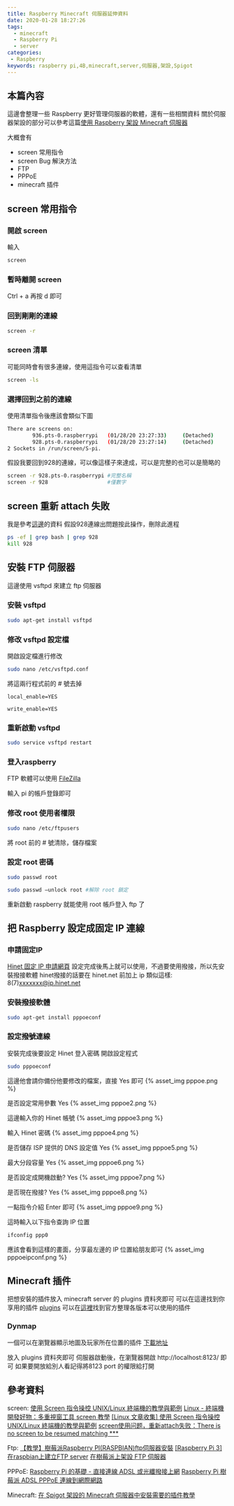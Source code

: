 ```yaml
---
title: Raspberry Minecraft 伺服器延伸資料
date: 2020-01-28 18:27:26
tags:
  - minecraft
  - Raspberry Pi
  - server
categories: 
 - Raspberry
keywords: raspberry pi,4B,minecraft,server,伺服器,架設,Spigot
---
```


## 本篇內容

這邊會整理一些 Raspberry 更好管理伺服器的軟體，還有一些相關資料
關於伺服器架設的部分可以參考這篇[使用 Raspberry 架設 Minecraft 伺服器](/raspberry-minecraft-server/)

大概會有
- screen 常用指令
- screen Bug 解決方法
- FTP
- PPPoE
- minecraft 插件
<!-- more -->
## screen 常用指令

### 開啟 screen
輸入
```bash
screen
```

### 暫時離開 screen
Ctrl + a 再按 d 即可

### 回到剛剛的連線
```bash
screen -r
```

### screen 清單
可能同時會有很多連線，使用這指令可以查看清單
```bash
screen -ls
```

### 選擇回到之前的連線
使用清單指令後應該會類似下圖
```bash
There are screens on:
        936.pts-0.raspberrypi   (01/28/20 23:27:33)     (Detached)
        928.pts-0.raspberrypi   (01/28/20 23:27:14)     (Detached)
2 Sockets in /run/screen/S-pi.
```

假設我要回到928的連線，可以像這樣子來達成，可以是完整的也可以是簡略的
```bash
screen -r 928.pts-0.raspberrypi #完整名稱
screen -r 928                   #僅數字
```

## screen 重新 attach 失敗
我是參考[這邊](https://blog.csdn.net/GW569453350game/article/details/46533319)的資料
假設928連線出問題按此操作，刪除此進程
```bash
ps -ef | grep bash | grep 928
kill 928
```

## 安裝 FTP 伺服器

這邊使用 vsftpd 來建立 ftp 伺服器

### 安裝 vsftpd
```bash
sudo apt-get install vsftpd
```

### 修改 vsftpd 設定檔
開啟設定檔進行修改
```bash
sudo nano /etc/vsftpd.conf
```

將這兩行程式前的 # 號去掉
```
local_enable=YES    

write_enable=YES
```

### 重新啟動 vsftpd
```bash
sudo service vsftpd restart
```
### 登入raspberry

FTP 軟體可以使用 [FileZilla](https://filezilla-project.org/download.php?show_all=1)

輸入 pi 的帳戶登錄即可

### 修改 root 使用者權限
```bash
sudo nano /etc/ftpusers
```
將 root 前的 # 號清除，儲存檔案

### 設定 root 密碼
```bash
sudo passwd root

sudo passwd –unlock root #解除 root 鎖定
```

重新啟動 raspberry 就能使用 root 帳戶登入 ftp 了

## 把 Raspberry 設定成固定 IP 連線

### 申請固定IP
[Hinet 固定 IP 申請網頁](http://service.hinet.net/2004/adslstaticip.php)
設定完成後馬上就可以使用，不過要使用撥接，所以先安裝撥接軟體
hinet撥接的話要在 hinet.net 前加上 ip
類似這樣: 8(7)xxxxxxx@ip.hinet.net

### 安裝撥接軟體
```bash
sudo apt-get install pppoeconf
```
### 設定撥號連線
安裝完成後要設定 Hinet 登入密碼
開啟設定程式
```bash
sudo pppoeconf
```

這邊他會請你備份他要修改的檔案，直接 Yes 即可
{% asset_img  pppoe.png %}

是否設定常用參數 Yes
{% asset_img  pppoe2.png %}

這邊輸入你的 Hinet 帳號
{% asset_img  pppoe3.png %}

輸入 Hinet 密碼
{% asset_img  pppoe4.png %}

是否儲存 ISP 提供的 DNS 設定值 Yes
{% asset_img  pppoe5.png %} 

最大分段容量 Yes
{% asset_img  pppoe6.png %} 

是否設定成開機啟動? Yes
{% asset_img  pppoe7.png %} 

是否現在撥接? Yes
{% asset_img  pppoe8.png %} 

一點指令介紹 Enter 即可
{% asset_img  pppoe9.png %}

這時輸入以下指令查詢 IP 位置
```bash
ifconfig ppp0
```
應該會看到這樣的畫面，分享最左邊的 IP 位置給朋友即可
{% asset_img  pppoeipconf.png %} 

## Minecraft 插件

把想安裝的插件放入 minecraft server 的 plugins 資料夾即可
可以在這邊找到你享用的插件 [plugins](https://www.spigotmc.org/resources/categories/spigot.4/)
可以在[這裡](https://www.spigotmc.org/wiki/compatible-plugins-by-release/)找到官方整理各版本可以使用的插件

### Dynmap
一個可以在瀏覽器顯示地圖及玩家所在位置的插件
[下載地址](https://www.spigotmc.org/resources/dynmap.274/)

放入 plugins 資料夾即可
伺服器啟動後，在瀏覽器開啟 http://localhost:8123/ 即可
如果要開放給別人看記得將8123 port 的權限給打開


## 參考資料
screen:
[使用 Screen 指令操控 UNIX/Linux 終端機的教學與範例](https://blog.gtwang.org/linux/screen-command-examples-to-manage-linux-terminals/)
[Linux - 終端機開發好物：多重視窗工具 screen 教學](https://mropengate.blogspot.com/2015/09/linux-screen.html)
[[Linux 文章收集] 使用 Screen 指令操控 UNIX/Linux 終端機的教學與範例](http://puremonkey2010.blogspot.com/2014/12/linux-screen-unixlinux.html)
[screen使用问题，重新attach失败：There is no screen to be resumed matching ***](https://blog.csdn.net/GW569453350game/article/details/46533319)

Ftp:
[【教學】樹莓派Raspberry PI(RASPBIAN)ftp伺服器安裝](http://tomchun.tw/tomchun/2015/11/30/1-370/)
[[Raspberry Pi 3] 在raspbian上建立FTP server](http://wuhsiublog.blogspot.com/2017/01/raspberry-pi-3-raspbianftp-server.html)
[在樹莓派上架設 FTP 伺服器](http://yhhuang1966.blogspot.com/2017/02/ftp.html)

PPPoE:
[Raspberry Pi 的基礎 - 直接連線 ADSL 或光纖撥接上網](http://blog.itist.tw/2015/02/raspberry-pi-pppoe-connection.html)
[Raspberry Pi 樹莓派 ADSL PPPoE 連線到網際網路](https://thinker-evans.blogspot.com/2015/04/raspberry-pi-adsl-pppoe.html)

Minecraft:
[在 Spigot 架設的 Minecraft 伺服器中安裝需要的插件教學](https://www.kjnotes.com/other/97)
